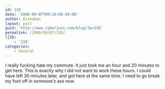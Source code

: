 ```yaml
---
id: 138
date: '2000-09-07T09:10:00-04:00'
author: DizkoDan
layout: post
guid: 'http://www.cyberjunx.com/blog/?p=138'
permalink: /2000/09/07/138/
ljID:
    - '210'
categories:
    - General
---
```


I really fucking hate my commute. It just took me an hour and 20 minutes to get here. This is exactly why I did not want to work these hours. I could have left 30 minutes later, and got here at the same time. I need to go break my foot off in someone’z ass now.
